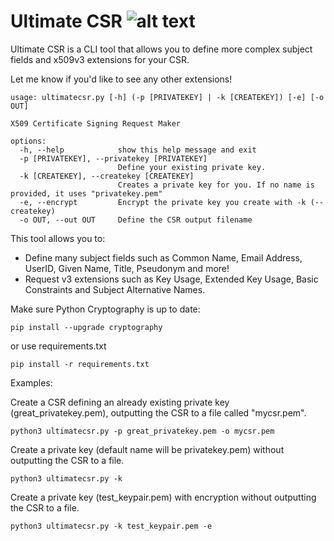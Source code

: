 # Ultimate CSR ![alt text](https://pkiscape.com/img/favicon.png)
Ultimate CSR is a CLI tool that allows you to define more complex subject fields and x509v3 extensions for your CSR. 

Let me know if you'd like to see any other extensions!

```
usage: ultimatecsr.py [-h] (-p [PRIVATEKEY] | -k [CREATEKEY]) [-e] [-o OUT]

X509 Certificate Signing Request Maker

options:
  -h, --help            show this help message and exit
  -p [PRIVATEKEY], --privatekey [PRIVATEKEY]
                        Define your existing private key.
  -k [CREATEKEY], --createkey [CREATEKEY]
                        Creates a private key for you. If no name is provided, it uses "privatekey.pem"
  -e, --encrypt         Encrypt the private key you create with -k (--createkey)
  -o OUT, --out OUT     Define the CSR output filename
```

This tool allows you to:

- Define many subject fields such as Common Name, Email Address, UserID, Given Name, Title, Pseudonym and more!
- Request v3 extensions such as Key Usage, Extended Key Usage, Basic Constraints and Subject Alternative Names.

Make sure Python Cryptography is up to date:

```
pip install --upgrade cryptography
```
or use requirements.txt
```
pip install -r requirements.txt
```

Examples:

Create a CSR defining an already existing private key (great_privatekey.pem), outputting the CSR to a file called "mycsr.pem".

```
python3 ultimatecsr.py -p great_privatekey.pem -o mycsr.pem
```

Create a private key (default name will be privatekey.pem) without outputting the CSR to a file.
```
python3 ultimatecsr.py -k
```

Create a private key (test_keypair.pem) with encryption without outputting the CSR to a file.
```
python3 ultimatecsr.py -k test_keypair.pem -e
```


